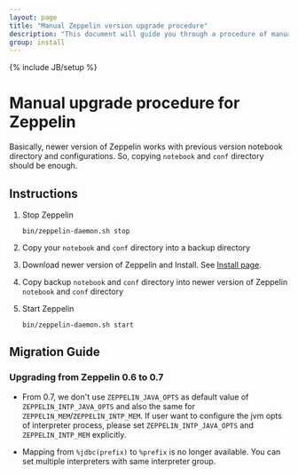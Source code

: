 ```yaml
---
layout: page
title: "Manual Zeppelin version upgrade procedure"
description: "This document will guide you through a procedure of manual upgrade your Apache Zeppelin instance to a newer version. Apache Zeppelin keeps backward compatibility for the notebook file format."
group: install
---
```

<!--
Licensed under the Apache License, Version 2.0 (the "License");
you may not use this file except in compliance with the License.
You may obtain a copy of the License at

http://www.apache.org/licenses/LICENSE-2.0

Unless required by applicable law or agreed to in writing, software
distributed under the License is distributed on an "AS IS" BASIS,
WITHOUT WARRANTIES OR CONDITIONS OF ANY KIND, either express or implied.
See the License for the specific language governing permissions and
limitations under the License.
-->
{% include JB/setup %}

# Manual upgrade procedure for Zeppelin

<div id="toc"></div>

Basically, newer version of Zeppelin works with previous version notebook directory and configurations.
So, copying `notebook` and `conf` directory should be enough.

## Instructions
1. Stop Zeppelin

    ```
    bin/zeppelin-daemon.sh stop
    ```

1. Copy your `notebook` and `conf` directory into a backup directory

1. Download newer version of Zeppelin and Install. See [Install page](./install.html#installation).

1. Copy backup `notebook` and `conf` directory into newer version of Zeppelin `notebook` and `conf` directory

1. Start Zeppelin

   ```
   bin/zeppelin-daemon.sh start
   ```

## Migration Guide

### Upgrading from Zeppelin 0.6 to 0.7

 - From 0.7, we don't use `ZEPPELIN_JAVA_OPTS` as default value of `ZEPPELIN_INTP_JAVA_OPTS` and also the same for `ZEPPELIN_MEM`/`ZEPPELIN_INTP_MEM`. If user want to configure the jvm opts of interpreter process, please set `ZEPPELIN_INTP_JAVA_OPTS` and `ZEPPELIN_INTP_MEM` explicitly.
 
 - Mapping from `%jdbc(prefix)` to `%prefix` is no longer available. You can set multiple interpreters with same interpreter group.
